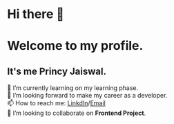 # Hi there 👋
# **Welcome to my profile.**
## It's me Princy Jaiswal.
🌱 I’m currently learning on my learning phase.
<br>
🔭 I’m looking forward to make my career as a developer.
<br>
📫 How to reach me: [LinkdIn](https://www.linkedin.com/in/princy-jaiswal-105a46219/)/[Email](jprincy933@gmail.com)
<br>
👯 I’m looking to collaborate on **Frontend Project**.

